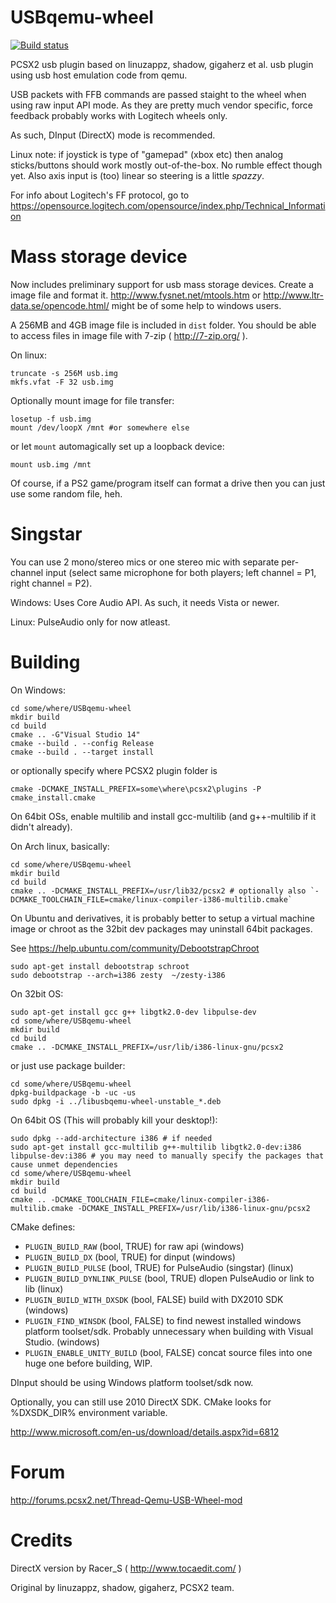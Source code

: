 USBqemu-wheel
=============


[![Build status](https://ci.appveyor.com/api/projects/status/tg69jfcw5lllu8kl?svg=true)](https://ci.appveyor.com/project/jackun/USBqemu-wheel/branch/master)


PCSX2 usb plugin based on linuzappz, shadow, gigaherz et al. usb plugin using usb host emulation code from qemu.

USB packets with FFB commands are passed staight to the wheel when using raw input API mode.
As they are pretty much vendor specific, force feedback probably works with Logitech wheels only.

As such, DInput (DirectX) mode is recommended.

Linux note: if joystick is type of "gamepad" (xbox etc) then analog sticks/buttons should work mostly out-of-the-box.
No rumble effect though yet. Also axis input is (too) linear so steering is a little _spazzy_.

For info about Logitech's FF protocol, go to https://opensource.logitech.com/opensource/index.php/Technical_Information

Mass storage device
=======

Now includes preliminary support for usb mass storage devices. Create a image file and format it.
http://www.fysnet.net/mtools.htm or http://www.ltr-data.se/opencode.html/ might be of some help to windows users.

A 256MB and 4GB image file is included in `dist` folder.
You should be able to access files in image file with 7-zip ( http://7-zip.org/ ).

On linux:

	truncate -s 256M usb.img
	mkfs.vfat -F 32 usb.img
	
Optionally mount image for file transfer:

	losetup -f usb.img
	mount /dev/loopX /mnt #or somewhere else

or let `mount` automagically set up a loopback device:

	mount usb.img /mnt
	
Of course, if a PS2 game/program itself can format a drive then you can just use some random file, heh.

Singstar
========

You can use 2 mono/stereo mics or one stereo mic with separate per-channel input (select same microphone for both players; left channel = P1, right channel = P2).

Windows: Uses Core Audio API. As such, it needs Vista or newer.

Linux: PulseAudio only for now atleast.


Building
==========

On Windows:

	cd some/where/USBqemu-wheel
	mkdir build
	cd build
	cmake .. -G"Visual Studio 14"
	cmake --build . --config Release
	cmake --build . --target install

or optionally specify where PCSX2 plugin folder is

	cmake -DCMAKE_INSTALL_PREFIX=some\where\pcsx2\plugins -P cmake_install.cmake


On 64bit OSs, enable multilib and install gcc-multilib (and g++-multilib if it didn't already).

On Arch linux, basically:

	cd some/where/USBqemu-wheel
	mkdir build
	cd build
	cmake .. -DCMAKE_INSTALL_PREFIX=/usr/lib32/pcsx2 # optionally also `-DCMAKE_TOOLCHAIN_FILE=cmake/linux-compiler-i386-multilib.cmake`

On Ubuntu and derivatives, it is probably better to setup a virtual machine image or chroot as the 32bit dev packages may uninstall 64bit packages.

See https://help.ubuntu.com/community/DebootstrapChroot

	sudo apt-get install debootstrap schroot
	sudo debootstrap --arch=i386 zesty  ~/zesty-i386

On 32bit OS:

	sudo apt-get install gcc g++ libgtk2.0-dev libpulse-dev
	cd some/where/USBqemu-wheel
	mkdir build
	cd build
	cmake .. -DCMAKE_INSTALL_PREFIX=/usr/lib/i386-linux-gnu/pcsx2

or just use package builder:

	cd some/where/USBqemu-wheel
	dpkg-buildpackage -b -uc -us
	sudo dpkg -i ../libusbqemu-wheel-unstable_*.deb

On 64bit OS (This will probably kill your desktop!):

	sudo dpkg --add-architecture i386 # if needed
	sudo apt-get install gcc-multilib g++-multilib libgtk2.0-dev:i386 libpulse-dev:i386 # you may need to manually specify the packages that cause unmet dependencies
	cd some/where/USBqemu-wheel
	mkdir build
	cd build
	cmake .. -DCMAKE_TOOLCHAIN_FILE=cmake/linux-compiler-i386-multilib.cmake -DCMAKE_INSTALL_PREFIX=/usr/lib/i386-linux-gnu/pcsx2

CMake defines:

* `PLUGIN_BUILD_RAW` (bool, TRUE) for raw api (windows)
* `PLUGIN_BUILD_DX` (bool, TRUE) for dinput (windows)
* `PLUGIN_BUILD_PULSE` (bool, TRUE) for PulseAudio (singstar) (linux)
* `PLUGIN_BUILD_DYNLINK_PULSE` (bool, TRUE) dlopen PulseAudio or link to lib (linux)
* `PLUGIN_BUILD_WITH_DXSDK` (bool, FALSE) build with DX2010 SDK (windows)
* `PLUGIN_FIND_WINSDK` (bool, FALSE) to find newest installed windows platform toolset/sdk. Probably unnecessary when building with Visual Studio. (windows)
* `PLUGIN_ENABLE_UNITY_BUILD` (bool, FALSE) concat source files into one huge one before building, WIP.

DInput should be using Windows platform toolset/sdk now.

Optionally, you can still use 2010 DirectX SDK. CMake looks for %DXSDK_DIR% environment variable.

http://www.microsoft.com/en-us/download/details.aspx?id=6812

Forum
=========
http://forums.pcsx2.net/Thread-Qemu-USB-Wheel-mod

Credits
=========

DirectX version by Racer_S ( http://www.tocaedit.com/ )

Original by linuzappz, shadow, gigaherz, PCSX2 team.
